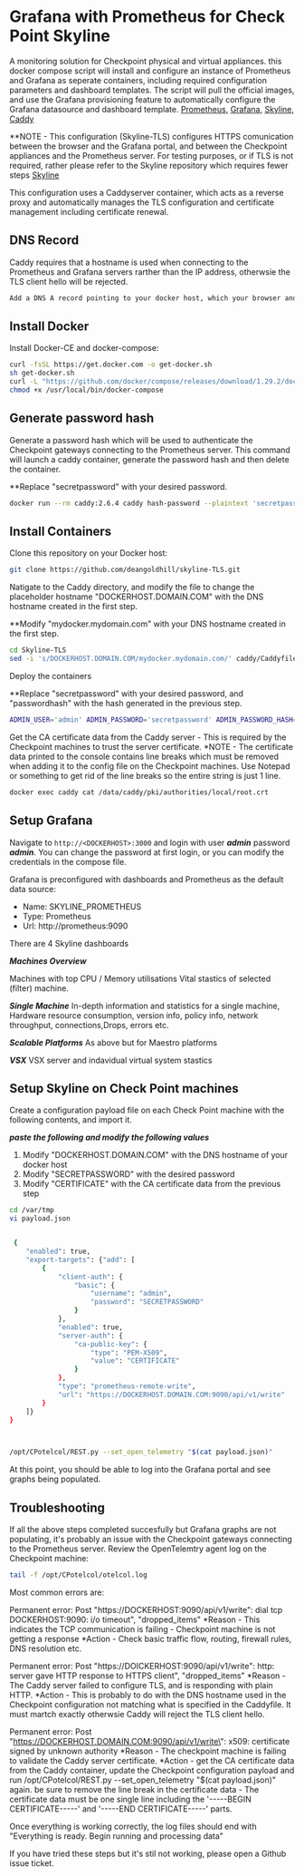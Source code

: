 # Grafana with Prometheus for Check Point Skyline

A monitoring solution for Checkpoint physical and virtual appliances.
this docker compose script will install and configure an instance of Prometheus and Grafana as seperate containers, including required configuration parameters and dashboard templates.
The script will pull the official images, and use the Grafana provisioning feature to automatically configure the Grafana datasource and dashboard template.
[Prometheus](https://prometheus.io/), [Grafana](http://grafana.org/), [Skyline](https://supportcenter.checkpoint.com/supportcenter/portal?eventSubmit_doGoviewsolutiondetails=&solutionid=sk178566), [Caddy](https://caddyserver.com)

**NOTE - This configuration (Skyline-TLS) configures HTTPS comunication between the browser and the Grafana portal, and between the Checkpoint appliances and the Prometheus server. For testing purposes, or if TLS is not required, rather please refer to the Skyline repository which requires fewer steps [Skyline](https://github.com/deangoldhill/Skyline)

This configuration uses a Caddyserver container, which acts as a reverse proxy and automatically manages the TLS configuration and certificate management including certificate renewal.

## DNS Record
Caddy requires that a hostname is used when connecting to the Prometheus and Grafana servers rarther than the IP address, otherwsie the TLS client hello will be rejected.
```bash
Add a DNS A record pointing to your docker host, which your browser and the Checkpoint gateways will be able to resolve.
```


## Install Docker

Install Docker-CE and docker-compose:

```bash
curl -fsSL https://get.docker.com -o get-docker.sh
sh get-docker.sh
curl -L "https://github.com/docker/compose/releases/download/1.29.2/docker-compose-$(uname -s)-$(uname -m)" -o /usr/local/bin/docker-compose
chmod +x /usr/local/bin/docker-compose
```

## Generate password hash
Generate a password hash which will be used to authenticate the Checkpoint gateways connecting to the Prometheus server.
This command will launch a caddy container, generate the password hash and then delete the container. 

**Replace "secretpassword" with your desired password.
```bash
docker run --rm caddy:2.6.4 caddy hash-password --plaintext 'secretpassword'
```

## Install Containers

Clone this repository on your Docker host:

```bash
git clone https://github.com/deangoldhill/skyline-TLS.git
```
Natigate to the Caddy directory, and modify the file to change the placeholder hostname "DOCKERHOST.DOMAIN.COM" with the DNS hostname created in the first step.

**Modify "mydocker.mydomain.com" with your DNS hostname created in the first step.
```bash
cd Skyline-TLS
sed -i 's/DOCKERHOST.DOMAIN.COM/mydocker.mydomain.com/' caddy/Caddyfile
```
Deploy the containers

**Replace "secretpassword" with your desired password, and "passwordhash" with the hash generated in the previous step.
```bash
ADMIN_USER='admin' ADMIN_PASSWORD='secretpassword' ADMIN_PASSWORD_HASH='passwordhash' docker-compose up -d
```

Get the CA certificate data from the Caddy server - This is required by the Checkpoint machines to trust the server certificate.
*NOTE - The certificate data printed to the console contains line breaks which must be removed when adding it to the config file on the Checkpoint machines. Use Notepad or something to get rid of the line breaks so the entire string is just 1 line.

```bash
docker exec caddy cat /data/caddy/pki/authorities/local/root.crt
```


## Setup Grafana

Navigate to `http://<DOCKERHOST>:3000` and login with user ***admin*** password ***admin***. You can change the password at first login, or you can modify the credentials in the compose file.


Grafana is preconfigured with dashboards and Prometheus as the default data source:

* Name: SKYLINE_PROMETHEUS
* Type: Prometheus
* Url: http://prometheus:9090

There are 4 Skyline dashboards

***Machines Overview***

Machines with top CPU / Memory utilisations
Vital stastics of selected (filter) machine.


***Single Machine***
In-depth information and statistics for a single machine,
Hardware resource consumption, version info, policy info, network throughput, connections,Drops, errors etc.

***Scalable Platforms***
As above but for Maestro platforms

***VSX***
VSX server and indavidual virtual system stastics



## Setup Skyline on Check Point machines

Create a configuration payload file on each Check Point machine with the following contents, and import it.

***paste the following and modify the following values*** 
1. Modify "DOCKERHOST.DOMAIN.COM" with the DNS hostname of your docker host
2. Modify "SECRETPASSWORD" with the desired password
3. Modify "CERTIFICATE" with the CA certificate data from the previous step

```bash
cd /var/tmp
vi payload.json


 {
    "enabled": true,
    "export-targets": {"add": [
        {
            "client-auth": {
                "basic": {
                    "username": "admin",
                    "password": "SECRETPASSWORD"
                }
            },
            "enabled": true,
            "server-auth": {
                "ca-public-key": {
                    "type": "PEM-X509",
                    "value": "CERTIFICATE"
                }
            },
            "type": "prometheus-remote-write",
            "url": "https://DOCKERHOST.DOMAIN.COM:9090/api/v1/write"
        }
    ]}
} 



/opt/CPotelcol/REST.py --set_open_telemetry "$(cat payload.json)"

```

At this point, you should be able to log into the Grafana portal and see graphs being populated.

## Troubleshooting
If all the above steps completed succesfully but Grafana graphs are not populating, it's probably an issue with the Checkpoint gateways connecting to the Prometheus server.
Review the OpenTelemtry agent log on the Checkpoint machine:
```bash
tail -f /opt/CPotelcol/otelcol.log
```
Most common errors are:

Permanent error: Post \"https://DOCKERHOST:9090/api/v1/write\": dial tcp DOCKERHOST:9090: i/o timeout", "dropped_items"
*Reason - This indicates the TCP communication is failing - Checkpoint machine is not getting a response
*Action - Check basic traffic flow, routing, firewall rules, DNS resolution etc.

Permanent error: Post \"https://DOICKERHOST:9090/api/v1/write\": http: server gave HTTP response to HTTPS client", "dropped_items"
*Reason - The Caddy server failed to configure TLS, and is responding with plain HTTP.
*Action - This is probably to do with the DNS hostname used in the Checkpoint configuration not matching what is specified in the Caddyfile. It must martch exactly otherwsie Caddy will reject the TLS client hello.

Permanent error: Post \"https://DOCKERHOST.DOMAIN.COM:9090/api/v1/write\": x509: certificate signed by unknown authority
*Reason - The checkpoint machine is failing to validate the Caddy server certificate. 
*Action - get the CA certificate data from the Caddy container, update the Checkpoint configuration payload and run /opt/CPotelcol/REST.py --set_open_telemetry "$(cat payload.json)" again. be sure to remove the line break in the certificate data - The certificate data must be one single line including the '-----BEGIN CERTIFICATE-----' and '-----END CERTIFICATE-----' parts.

Once everything is working correctly, the log files should end with "Everything is ready. Begin running and processing data"

If you have tried these steps but it's stil not working, please open a Github issue ticket.
